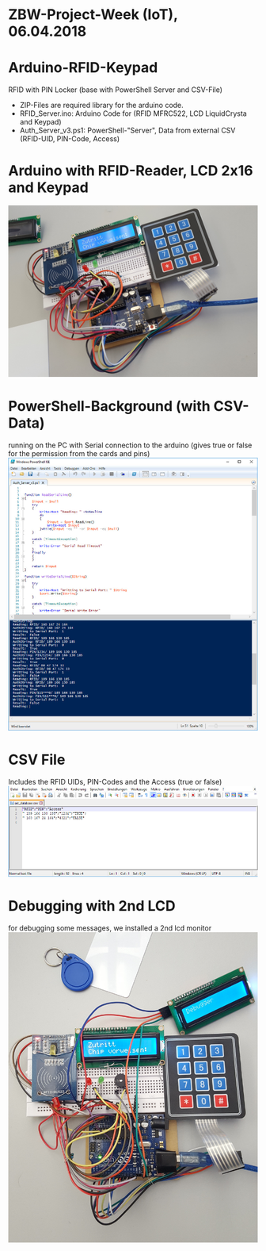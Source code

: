 # ZBW-Project-Week (IoT), 06.04.2018

# Arduino-RFID-Keypad
RFID with PIN Locker (base with PowerShell Server and CSV-File)

- ZIP-Files are required library for the arduino code.
- RFID_Server.ino: Arduino Code for (RFID MFRC522, LCD LiquidCrysta and Keypad)
- Auth_Server_v3.ps1: PowerShell-"Server", Data from external CSV (RFID-UID, PIN-Code, Access)

# Arduino with RFID-Reader, LCD 2x16 and Keypad
![alt text](https://github.com/marceleisenhut/Arduino-RFID-Keypad/blob/master/arduino.jpg)



# PowerShell-Background (with CSV-Data)
running on the PC with Serial connection to the arduino (gives true or false for the permission from the cards and pins)
![alt text](https://github.com/marceleisenhut/Arduino-RFID-Keypad/blob/master/PowerShell.jpg)


# CSV File
Includes the RFID UIDs, PIN-Codes and the Access (true or false)
![alt text](https://github.com/marceleisenhut/Arduino-RFID-Keypad/blob/master/CSV.jpg)


# Debugging with 2nd LCD
for debugging some messages, we installed a 2nd lcd monitor
![alt text](https://github.com/marceleisenhut/Arduino-RFID-Keypad/blob/master/Arduino_with_Debugging_Monitor.jpg)

